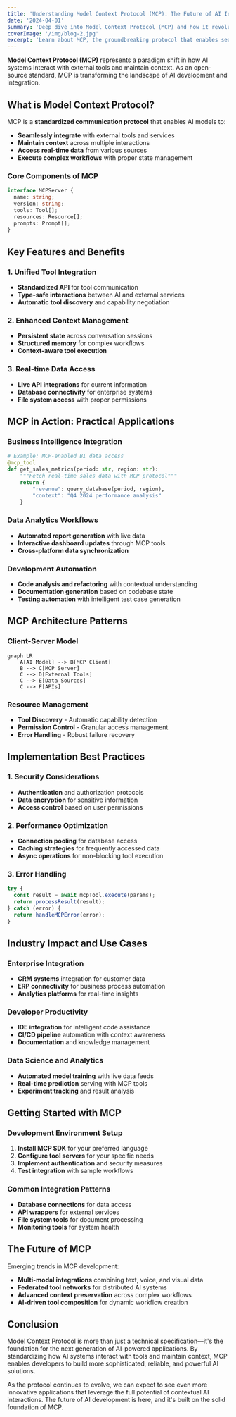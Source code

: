 ```yaml
---
title: 'Understanding Model Context Protocol (MCP): The Future of AI Integration'
date: '2024-04-01'
summary: 'Deep dive into Model Context Protocol (MCP) and how it revolutionizes AI tool integration and context management.'
coverImage: '/img/blog-2.jpg'
excerpt: 'Learn about MCP, the groundbreaking protocol that enables seamless AI tool integration and enhanced context management for developers.'
---
```


**Model Context Protocol (MCP)** represents a paradigm shift in how AI systems interact with external tools and maintain context. As an open-source standard, MCP is transforming the landscape of AI development and integration.

## What is Model Context Protocol?

MCP is a **standardized communication protocol** that enables AI models to:
- **Seamlessly integrate** with external tools and services
- **Maintain context** across multiple interactions
- **Access real-time data** from various sources
- **Execute complex workflows** with proper state management

### Core Components of MCP

```typescript
interface MCPServer {
  name: string;
  version: string;
  tools: Tool[];
  resources: Resource[];
  prompts: Prompt[];
}
```

## Key Features and Benefits

### 1. Unified Tool Integration
- **Standardized API** for tool communication
- **Type-safe interactions** between AI and external services
- **Automatic tool discovery** and capability negotiation

### 2. Enhanced Context Management
- **Persistent state** across conversation sessions
- **Structured memory** for complex workflows
- **Context-aware tool execution**

### 3. Real-time Data Access
- **Live API integrations** for current information
- **Database connectivity** for enterprise systems
- **File system access** with proper permissions

## MCP in Action: Practical Applications

### Business Intelligence Integration
```python
# Example: MCP-enabled BI data access
@mcp_tool
def get_sales_metrics(period: str, region: str):
    """Fetch real-time sales data with MCP protocol"""
    return {
        "revenue": query_database(period, region),
        "context": "Q4 2024 performance analysis"
    }
```

### Data Analytics Workflows
- **Automated report generation** with live data
- **Interactive dashboard updates** through MCP tools
- **Cross-platform data synchronization**

### Development Automation
- **Code analysis and refactoring** with contextual understanding
- **Documentation generation** based on codebase state
- **Testing automation** with intelligent test case generation

## MCP Architecture Patterns

### Client-Server Model
```mermaid
graph LR
    A[AI Model] --> B[MCP Client]
    B --> C[MCP Server]
    C --> D[External Tools]
    C --> E[Data Sources]
    C --> F[APIs]
```

### Resource Management
- **Tool Discovery** - Automatic capability detection
- **Permission Control** - Granular access management
- **Error Handling** - Robust failure recovery

## Implementation Best Practices

### 1. Security Considerations
- **Authentication** and authorization protocols
- **Data encryption** for sensitive information
- **Access control** based on user permissions

### 2. Performance Optimization
- **Connection pooling** for database access
- **Caching strategies** for frequently accessed data
- **Async operations** for non-blocking tool execution

### 3. Error Handling
```typescript
try {
  const result = await mcpTool.execute(params);
  return processResult(result);
} catch (error) {
  return handleMCPError(error);
}
```

## Industry Impact and Use Cases

### Enterprise Integration
- **CRM systems** integration for customer data
- **ERP connectivity** for business process automation
- **Analytics platforms** for real-time insights

### Developer Productivity
- **IDE integration** for intelligent code assistance
- **CI/CD pipeline** automation with context awareness
- **Documentation** and knowledge management

### Data Science and Analytics
- **Automated model training** with live data feeds
- **Real-time prediction** serving with MCP tools
- **Experiment tracking** and result analysis

## Getting Started with MCP

### Development Environment Setup
1. **Install MCP SDK** for your preferred language
2. **Configure tool servers** for your specific needs
3. **Implement authentication** and security measures
4. **Test integration** with sample workflows

### Common Integration Patterns
- **Database connections** for data access
- **API wrappers** for external services
- **File system tools** for document processing
- **Monitoring tools** for system health

## The Future of MCP

Emerging trends in MCP development:
- **Multi-modal integrations** combining text, voice, and visual data
- **Federated tool networks** for distributed AI systems
- **Advanced context preservation** across complex workflows
- **AI-driven tool composition** for dynamic workflow creation

## Conclusion

Model Context Protocol is more than just a technical specification—it's the foundation for the next generation of AI-powered applications. By standardizing how AI systems interact with tools and maintain context, MCP enables developers to build more sophisticated, reliable, and powerful AI solutions.

As the protocol continues to evolve, we can expect to see even more innovative applications that leverage the full potential of contextual AI interactions. The future of AI development is here, and it's built on the solid foundation of MCP. 